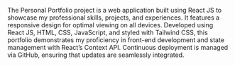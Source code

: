The Personal Portfolio project is a web application built using React JS to showcase my professional skills, projects, and experiences. It features a responsive design for optimal viewing on all devices. Developed using React JS, HTML, CSS, JavaScript, and styled with Tailwind CSS, this portfolio demonstrates my proficiency in front-end development and state management with React’s Context API. Continuous deployment is managed via GitHub, ensuring that updates are seamlessly integrated. 
